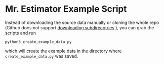 # Mr. Estimator Example Script

Instead of downloading the source data manually or cloning the whole repo (Github does not support [downloading subdirecotries](https://github.com/dear-github/dear-github/issues/95) ), you can grab the scripts and run

```
python3 create_example_data.py
```

which will create the example data in the directory where `create_example_data.py` was saved.
